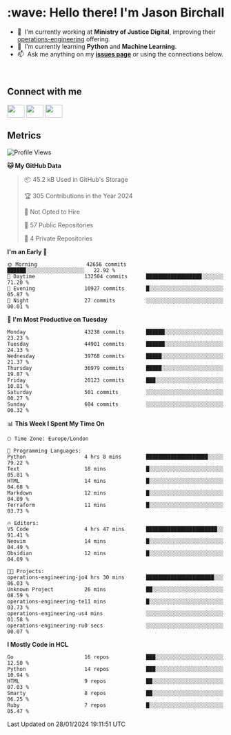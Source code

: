 <h1 align="left" id="jason-title">:wave: Hello there! I'm Jason Birchall</h1>

- :office: &nbsp;I'm currently working at **Ministry of Justice Digital**, improving their [operations-engineering](https://github.com/ministryofjustice/operations-engineering) offering.
- :seedling: &nbsp;I’m currently learning **Python** and **Machine Learning**.
- :mailbox: &nbsp;Ask me anything on my **[issues page]** or using the connections below.


<br>

<h2>Connect with me</h2>
<p>
<a href="https://twitter.com/jsonBirchall" target="blank"><img align="center" src="https://cdn.jsdelivr.net/npm/simple-icons@3.0.1/icons/twitter.svg" alt="" height="30" width="40" /></a>
<a href="https://keybase.io/json0" target="blank"><img align="center" src="https://cdn.jsdelivr.net/npm/simple-icons@3.0.1/icons/keybase.svg" alt="" height="30" width="40" /></a>
<a href="https://www.reddit.com/user/kakorate" target="blank"><img align="center" src="https://cdn.jsdelivr.net/npm/simple-icons@3.0.1/icons/reddit.svg" alt="" height="30" width="40" /></a>
</p>

<h2>Metrics</h2>

<!--START_SECTION:waka-->
![Profile Views](http://img.shields.io/badge/Profile%20Views-3-blue)

**🐱 My GitHub Data** 

> 📦 45.2 kB Used in GitHub's Storage 
 > 
> 🏆 305 Contributions in the Year 2024
 > 
> 🚫 Not Opted to Hire
 > 
> 📜 57 Public Repositories 
 > 
> 🔑 4 Private Repositories 
 > 
**I'm an Early 🐤** 

```text
🌞 Morning                42656 commits       ██████░░░░░░░░░░░░░░░░░░░   22.92 % 
🌆 Daytime                132504 commits      ██████████████████░░░░░░░   71.20 % 
🌃 Evening                10927 commits       █░░░░░░░░░░░░░░░░░░░░░░░░   05.87 % 
🌙 Night                  27 commits          ░░░░░░░░░░░░░░░░░░░░░░░░░   00.01 % 
```
📅 **I'm Most Productive on Tuesday** 

```text
Monday                   43238 commits       ██████░░░░░░░░░░░░░░░░░░░   23.23 % 
Tuesday                  44901 commits       ██████░░░░░░░░░░░░░░░░░░░   24.13 % 
Wednesday                39768 commits       █████░░░░░░░░░░░░░░░░░░░░   21.37 % 
Thursday                 36979 commits       █████░░░░░░░░░░░░░░░░░░░░   19.87 % 
Friday                   20123 commits       ███░░░░░░░░░░░░░░░░░░░░░░   10.81 % 
Saturday                 501 commits         ░░░░░░░░░░░░░░░░░░░░░░░░░   00.27 % 
Sunday                   604 commits         ░░░░░░░░░░░░░░░░░░░░░░░░░   00.32 % 
```


📊 **This Week I Spent My Time On** 

```text
🕑︎ Time Zone: Europe/London

💬 Programming Languages: 
Python                   4 hrs 8 mins        ████████████████████░░░░░   79.22 % 
Text                     18 mins             █░░░░░░░░░░░░░░░░░░░░░░░░   05.81 % 
HTML                     14 mins             █░░░░░░░░░░░░░░░░░░░░░░░░   04.68 % 
Markdown                 12 mins             █░░░░░░░░░░░░░░░░░░░░░░░░   04.09 % 
Terraform                11 mins             █░░░░░░░░░░░░░░░░░░░░░░░░   03.73 % 

🔥 Editors: 
VS Code                  4 hrs 47 mins       ███████████████████████░░   91.41 % 
Neovim                   14 mins             █░░░░░░░░░░░░░░░░░░░░░░░░   04.49 % 
Obsidian                 12 mins             █░░░░░░░░░░░░░░░░░░░░░░░░   04.09 % 

🐱‍💻 Projects: 
operations-engineering-jo4 hrs 30 mins       ██████████████████████░░░   86.03 % 
Unknown Project          26 mins             ██░░░░░░░░░░░░░░░░░░░░░░░   08.59 % 
operations-engineering-te11 mins             █░░░░░░░░░░░░░░░░░░░░░░░░   03.73 % 
operations-engineering-us4 mins              ░░░░░░░░░░░░░░░░░░░░░░░░░   01.58 % 
operations-engineering-ru0 secs              ░░░░░░░░░░░░░░░░░░░░░░░░░   00.07 % 
```

**I Mostly Code in HCL** 

```text
Go                       16 repos            ███░░░░░░░░░░░░░░░░░░░░░░   12.50 % 
Python                   14 repos            ███░░░░░░░░░░░░░░░░░░░░░░   10.94 % 
HTML                     9 repos             ██░░░░░░░░░░░░░░░░░░░░░░░   07.03 % 
Smarty                   8 repos             ██░░░░░░░░░░░░░░░░░░░░░░░   06.25 % 
Ruby                     7 repos             █░░░░░░░░░░░░░░░░░░░░░░░░   05.47 % 
```




 Last Updated on 28/01/2024 19:11:51 UTC
<!--END_SECTION:waka-->

<!-- links -->

[issues page]: https://github.com/jasonBirchall/jasonBirchall/issues "jasonBirchall/issues"
